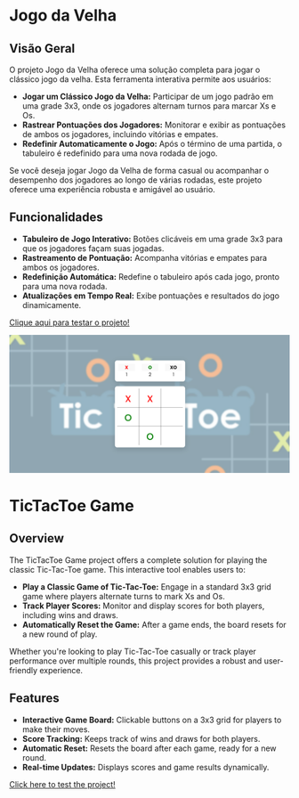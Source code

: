 # Jogo da Velha

## Visão Geral
O projeto Jogo da Velha oferece uma solução completa para jogar o clássico jogo da velha. Esta ferramenta interativa permite aos usuários:

- **Jogar um Clássico Jogo da Velha:** Participar de um jogo padrão em uma grade 3x3, onde os jogadores alternam turnos para marcar Xs e Os.
- **Rastrear Pontuações dos Jogadores:** Monitorar e exibir as pontuações de ambos os jogadores, incluindo vitórias e empates.
- **Redefinir Automaticamente o Jogo:** Após o término de uma partida, o tabuleiro é redefinido para uma nova rodada de jogo.

Se você deseja jogar Jogo da Velha de forma casual ou acompanhar o desempenho dos jogadores ao longo de várias rodadas, este projeto oferece uma experiência robusta e amigável ao usuário.

## Funcionalidades
- **Tabuleiro de Jogo Interativo:** Botões clicáveis em uma grade 3x3 para que os jogadores façam suas jogadas.
- **Rastreamento de Pontuação:** Acompanha vitórias e empates para ambos os jogadores.
- **Redefinição Automática:** Redefine o tabuleiro após cada jogo, pronto para uma nova rodada.
- **Atualizações em Tempo Real:** Exibe pontuações e resultados do jogo dinamicamente.

<a href="https://vinicius-rodriguess.github.io/TicTacToe-Game" target="_blank">Clique aqui para testar o projeto!</a>
<p></p>
<img src="./src/imgs/tictactoe.png"/>


# TicTacToe Game

## Overview
The TicTacToe Game project offers a complete solution for playing the classic Tic-Tac-Toe game. This interactive tool enables users to:

- **Play a Classic Game of Tic-Tac-Toe:** Engage in a standard 3x3 grid game where players alternate turns to mark Xs and Os.
- **Track Player Scores:** Monitor and display scores for both players, including wins and draws.
- **Automatically Reset the Game:** After a game ends, the board resets for a new round of play.

Whether you're looking to play Tic-Tac-Toe casually or track player performance over multiple rounds, this project provides a robust and user-friendly experience.

## Features
- **Interactive Game Board:** Clickable buttons on a 3x3 grid for players to make their moves.
- **Score Tracking:** Keeps track of wins and draws for both players.
- **Automatic Reset:** Resets the board after each game, ready for a new round.
- **Real-time Updates:** Displays scores and game results dynamically.

<a href="https://vinicius-rodriguess.github.io/TicTacToe-Game" target="_blank">Click here to test the project!</a>
